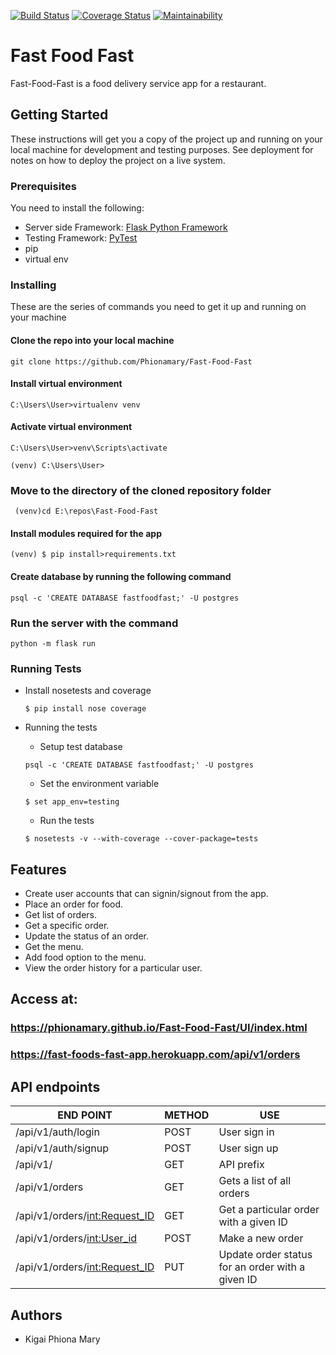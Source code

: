 [![Build Status](https://travis-ci.org/Phionamary/Fast-Food-Fast.svg?branch=Database)](https://travis-ci.org/Phionamary/Fast-Food-Fast)
[![Coverage Status](https://coveralls.io/repos/github/Phionamary/Fast-Food-Fast/badge.svg?branch=Database)](https://coveralls.io/github/Phionamary/Fast-Food-Fast?branch=Database)
[![Maintainability](https://api.codeclimate.com/v1/badges/14ceda9d0603ab17f897/maintainability)](https://codeclimate.com/github/Phionamary/Fast-Food-Fast/maintainability)

# Fast Food Fast
Fast-Food-Fast is a food delivery service app for a restaurant.

## Getting Started
These instructions will get you a copy of the project up and running on your local machine for development and testing purposes. See deployment for notes on how to deploy the project on a live system.

### Prerequisites
You need to install the following: 
* Server side Framework: ​[Flask Python Framework](http://flask.pocoo.org/)
* Testing Framework: [PyTest](https://docs.pytest.org/en/latest/)
* pip 
* virtual env

### Installing 
These are the series of commands you need to get it up and running on your machine 
#### Clone the repo into your local machine

```
git clone https://github.com/Phionamary/Fast-Food-Fast
```
#### Install virtual environment 
``` 
C:\Users\User>virtualenv venv
```
#### Activate virtual environment
``` 
C:\Users\User>venv\Scripts\activate
``` 

```
(venv) C:\Users\User>
 ```

### Move to the directory of the cloned repository folder
  ```
   (venv)cd E:\repos\Fast-Food-Fast
  ```
#### Install modules required for the app 
```
(venv) $ pip install>requirements.txt
```
#### Create database by running the following command
```
psql -c 'CREATE DATABASE fastfoodfast;' -U postgres
```
### Run the server with the command
```
python -m flask run 
```

### Running Tests
* Install nosetests and coverage
  ```
  $ pip install nose coverage
  ```

* Running the tests
  * Setup test database
  ```
  psql -c 'CREATE DATABASE fastfoodfast;' -U postgres
  ```
  * Set the environment variable
  ```
  $ set app_env=testing
  ```
  * Run the tests
  ```
  $ nosetests -v --with-coverage --cover-package=tests
  ```
## Features
* Create user accounts that can signin/signout from the app. 
* Place an order for food.
* Get list of orders.
* Get a specific order.
* Update the status of an order. 
* Get the menu.
* Add food option to the menu.
* View the order history  for a particular user.



## Access at:
### https://phionamary.github.io/Fast-Food-Fast/UI/index.html
### https://fast-foods-fast-app.herokuapp.com/api/v1/orders
### 


 ## API endpoints

END POINT | METHOD | USE
--------- | ---- | -----
/api/v1/auth/login | POST | User sign in
/api/v1/auth/signup | POST | User sign up
/api/v1/| GET | API prefix
/api/v1/orders | GET | Gets a list of all orders
/api/v1/orders/<int:Request_ID> | GET | Get a particular order with a given ID
/api/v1/orders/<int:User_id> | POST | Make a new order
/api/v1/orders/<int:Request_ID> | PUT | Update order status for an order with a given ID

## Authors
* Kigai Phiona Mary
